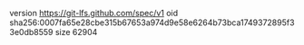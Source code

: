 version https://git-lfs.github.com/spec/v1
oid sha256:0007fa65e28cbe315b67653a974d9e58e6264b73bca1749372895f33e0db8559
size 62904
